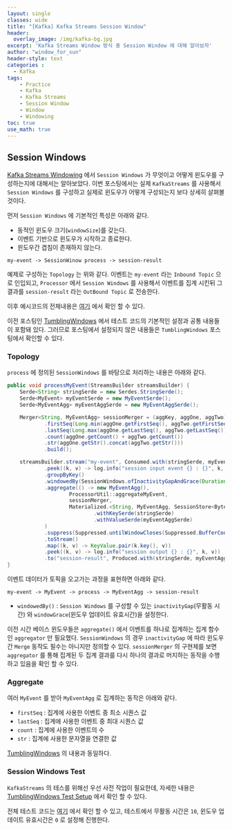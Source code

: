```yaml
--- 
layout: single
classes: wide
title: "[Kafka] Kafka Streams Session Window"
header:
  overlay_image: /img/kafka-bg.jpg
excerpt: 'Kafka Streams Window 방식 중 Session Window 에 대해 알아보자'
author: "window_for_sun"
header-style: text
categories :
  - Kafka
tags:
    - Practice
    - Kafka
    - Kafka Streams
    - Session Window
    - Window
    - Windowing
toc: true
use_math: true
---  
```


## Session Windows
[Kafka Streams Windowing]()
에서 `Session Windows` 가 무엇이고 어떻게 윈도우를 구성하는지에 대해서는 알아보았다. 
이번 포스팅에서는 실제 `KafkaStreams` 를 사용해서 `Session Windows` 를 구성하고 실제로 윈도우가 어떻게 구성되는지 보다 상세히 살펴볼 것이다.  

먼저 `Session Windows` 에 기본적인 특성은 아래와 같다. 
- 동적인 윈도우 크기(`windowSize`)를 갖는다.  
- 이벤트 기반으로 윈도우가 시작하고 종료한다.  
- 윈도우간 겹침이 존재하지 않는다. 


```
my-event -> SessionWinow process -> session-result
```

예제로 구성하는 `Topology` 는 위와 같다. 
이벤트는 `my-event` 라는 `Inbound Topic` 으로 인입되고, 
`Processor` 에서 `Session Windows` 를 사용해서 이벤트를 집계 시킨뒤 그 결과를 `session-result` 라는 `OutBound Topic` 로 전송한다.  

이후 예시코드의 전체내용은 [여기]()
에서 확인 할 수 있다.  

이전 포스팅인 [TumblingWindows]()
에서 테스트 코드의 기본적인 설정과 공통 내용들이 포함돼 있다. 
그러므로 포스팅에서 설정되지 않은 내용들은 `TumblingWindows` 포스팅에서 확인할 수 있다.   


### Topology
`process` 에 정의된 `SessionWindows` 를 바탕으로 처리하는 내용은 아래와 같다.  

```java
public void processMyEvent(StreamsBuilder streamsBuilder) {
    Serde<String> stringSerde = new Serdes.StringSerde();
    Serde<MyEvent> myEventSerde = new MyEventSerde();
    Serde<MyEventAgg> myEventAggSerde = new MyEventAggSerde();

    Merger<String, MyEventAgg> sessionMerger = (aggKey, aggOne, aggTwo) -> MyEventAgg.builder()
            .firstSeq(Long.min(aggOne.getFirstSeq(), aggTwo.getFirstSeq()))
            .lastSeq(Long.max(aggOne.getLastSeq(), aggTwo.getLastSeq()))
            .count(aggOne.getCount() + aggTwo.getCount())
            .str(aggOne.getStr().concat(aggTwo.getStr()))
            .build();

    streamsBuilder.stream("my-event", Consumed.with(stringSerde, myEventSerde))
            .peek((k, v) -> log.info("session input event {} : {}", k, v))
            .groupByKey()
            .windowedBy(SessionWindows.ofInactivityGapAndGrace(Duration.ofMillis(this.inactivityGap), Duration.ofMillis(this.windowGrade)))
            .aggregate(() -> new MyEventAgg(),
                    ProcessorUtil::aggregateMyEvent,
                    sessionMerger,
                    Materialized.<String, MyEventAgg, SessionStore<Bytes, byte[]>>as("session-window-store")
                            .withKeySerde(stringSerde)
                            .withValueSerde(myEventAggSerde)
            )
            .suppress(Suppressed.untilWindowCloses(Suppressed.BufferConfig.unbounded()))
            .toStream()
            .map((k, v) -> KeyValue.pair(k.key(), v))
            .peek((k, v) -> log.info("session output {} : {}", k, v))
            .to("session-result", Produced.with(stringSerde, myEventAggSerde));
}
```

이벤트 데이터가 토픽을 오고가는 과정을 표현하면 아래와 같다.  

```
my-event -> MyEvent -> process -> MyEventAgg -> session-result
```  

- `windowedBy()` : `Session Windows` 를 구성할 수 있는 `inactivityGap`(무활동 시간) 와 `windowGrace`(윈도우 업데이트 유효시간)을 설정한다. 

이전 시간 베이스 윈도우들은 `aggregate()` 에서 이벤트를 하나로 집계하는 집계 함수인 `aggregator` 만 필요했다. 
`SessionWindows` 의 경우 `inactivityGap` 에 따라 윈도우간 `Merge` 동작도 필수는 아니지만 정의할 수 있다. 
`sessionMerger` 의 구현체를 보면 `aggregator` 를 통해 집계된 두 집계 결과를 다시 하나의 결과로 머지하는 동작을 수행하고 있음을 확인 할 수 있다.  


### Aggregate
여러 `MyEvent` 를 받아 `MyEventAgg` 로 집계하는 동작은 아래와 같다. 

- `firstSeq` : 집계에 사용한 이벤트 중 최소 시퀀스 값
- `lastSeq` : 집계에 사용한 이벤트 중 최대 시퀀스 값
- `count` : 집계에 사용한 이벤트의 수
- `str` : 집계에 사용한 문자열을 연결한 값

[TumblingWindows]()
의 내용과 동일하다.  

### Session Windows Test
`KafkaStreams` 의 테스를 위해선 우선 사전 작업이 필요한데, 
자세한 내용은 [TumblingWindows Test Setup]()
에서 확인 할 수 있다. 

전체 테스트 코드는 [여기]()
에서 확인 할 수 있고, 
테스트에서 무활동 시간은 `10`, 윈도우 업데이트 유효시간은 `0` 로 설정해 진행한다.  

